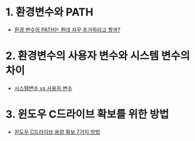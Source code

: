 # 1. 환경변수와 PATH

- [환경 변수의 PATH는 뭔데 자꾸 추가하라고 할까?](https://r4bb1t.tistory.com/69)

# 2. 환경변수의 사용자 변수와 시스템 변수의 차이

- [시스템변수 vs 사용자 변수](https://wikim.tistory.com/232)

# 3. 윈도우 C드라이브 확보를 위한 방법

- [윈도우 C드라이브 용량 확보 7가지 방법](https://dora-guide.com/c%EB%93%9C%EB%9D%BC%EC%9D%B4%EB%B8%8C-%EC%9A%A9%EB%9F%89-%ED%99%95%EB%B3%B4/)
